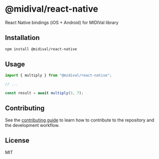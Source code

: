 # @midival/react-native

React Native bindings (iOS + Android) for MIDIVal library

## Installation

```sh
npm install @midival/react-native
```

## Usage

```js
import { multiply } from "@midival/react-native";

// ...

const result = await multiply(3, 7);
```

## Contributing

See the [contributing guide](CONTRIBUTING.md) to learn how to contribute to the repository and the development workflow.

## License

MIT
